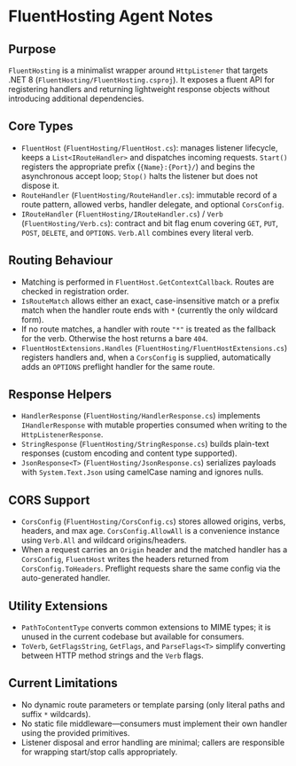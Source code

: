 # FluentHosting Agent Notes

## Purpose
`FluentHosting` is a minimalist wrapper around `HttpListener` that targets .NET 8 (`FluentHosting/FluentHosting.csproj`). It exposes a fluent API for registering handlers and returning lightweight response objects without introducing additional dependencies.

## Core Types
- `FluentHost` (`FluentHosting/FluentHost.cs`): manages listener lifecycle, keeps a `List<IRouteHandler>` and dispatches incoming requests. `Start()` registers the appropriate prefix (`{Name}:{Port}/`) and begins the asynchronous accept loop; `Stop()` halts the listener but does not dispose it.
- `RouteHandler` (`FluentHosting/RouteHandler.cs`): immutable record of a route pattern, allowed verbs, handler delegate, and optional `CorsConfig`.
- `IRouteHandler` (`FluentHosting/IRouteHandler.cs`) / `Verb` (`FluentHosting/Verb.cs`): contract and bit flag enum covering `GET`, `PUT`, `POST`, `DELETE`, and `OPTIONS`. `Verb.All` combines every literal verb.

## Routing Behaviour
- Matching is performed in `FluentHost.GetContextCallback`. Routes are checked in registration order.
- `IsRouteMatch` allows either an exact, case-insensitive match or a prefix match when the handler route ends with `*` (currently the only wildcard form).
- If no route matches, a handler with route `"*"` is treated as the fallback for the verb. Otherwise the host returns a bare `404`.
- `FluentHostExtensions.Handles` (`FluentHosting/FluentHostExtensions.cs`) registers handlers and, when a `CorsConfig` is supplied, automatically adds an `OPTIONS` preflight handler for the same route.

## Response Helpers
- `HandlerResponse` (`FluentHosting/HandlerResponse.cs`) implements `IHandlerResponse` with mutable properties consumed when writing to the `HttpListenerResponse`.
- `StringResponse` (`FluentHosting/StringResponse.cs`) builds plain-text responses (custom encoding and content type supported).
- `JsonResponse<T>` (`FluentHosting/JsonResponse.cs`) serializes payloads with `System.Text.Json` using camelCase naming and ignores nulls.

## CORS Support
- `CorsConfig` (`FluentHosting/CorsConfig.cs`) stores allowed origins, verbs, headers, and max age. `CorsConfig.AllowAll` is a convenience instance using `Verb.All` and wildcard origins/headers.
- When a request carries an `Origin` header and the matched handler has a `CorsConfig`, `FluentHost` writes the headers returned from `CorsConfig.ToHeaders`. Preflight requests share the same config via the auto-generated handler.

## Utility Extensions
- `PathToContentType` converts common extensions to MIME types; it is unused in the current codebase but available for consumers.
- `ToVerb`, `GetFlagsString`, `GetFlags`, and `ParseFlags<T>` simplify converting between HTTP method strings and the `Verb` flags.

## Current Limitations
- No dynamic route parameters or template parsing (only literal paths and suffix `*` wildcards).
- No static file middleware—consumers must implement their own handler using the provided primitives.
- Listener disposal and error handling are minimal; callers are responsible for wrapping start/stop calls appropriately.
